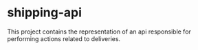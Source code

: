 # shipping-api
This project contains the representation of an api responsible for performing actions related to deliveries.
